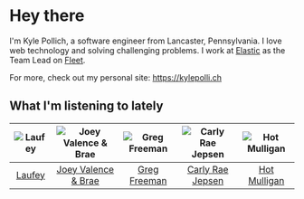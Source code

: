 # Hey there


I'm Kyle Pollich, a software engineer from Lancaster, Pennsylvania. I love web technology and solving challenging problems.
I work at [Elastic](https://www.elastic.co/) as the Team Lead on [Fleet](https://www.elastic.co/guide/en/fleet/current/fleet-overview.html).

For more, check out my personal site: https://kylepolli.ch

## What I'm listening to lately

<!-- begin artists -->
  |![Laufey](https://i.scdn.co/image/ab6761610000f17898c2527b85500f68f53084f2)|![Joey Valence & Brae](https://i.scdn.co/image/ab6761610000f178a716924ea0257629b35848cc)|![Greg Freeman](https://i.scdn.co/image/ab6761610000f178e48e098f42d493f87169c599)|![Carly Rae Jepsen](https://i.scdn.co/image/ab6761610000f1788272bf414106646e0e4a89f3)|![Hot Mulligan](https://i.scdn.co/image/ab6761610000f178f39d742e60fa4e7246c133d4)|
  |:---:|:---:|:---:|:---:|:---:|
  |[Laufey](https://open.spotify.com/artist/7gW0r5CkdEUMm42w9XpyZO)|[Joey Valence & Brae](https://open.spotify.com/artist/1q4618qKswelCGLoanFKQh)|[Greg Freeman](https://open.spotify.com/artist/7naOvlP3zuvwVn7hiSeGwJ)|[Carly Rae Jepsen](https://open.spotify.com/artist/6sFIWsNpZYqfjUpaCgueju)|[Hot Mulligan](https://open.spotify.com/artist/1lKZzN2d4IqiEYxyECIEHI)|
<!-- end artists -->
